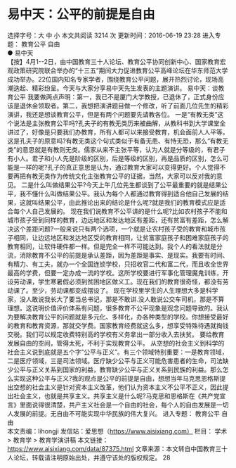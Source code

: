 # 易中天：公平的前提是自由

选择字号：大 中 小   本文共阅读 3214 次 更新时间：2016-06-19 23:28
进入专题： 教育公平   自由  
● 易中天  
【按】4月1--2日，由中国教育三十人论坛、教育公平协同创新中心、国家教育宏观政策研究院联合举办的“十三五”期间大力促进教育公平高峰论坛在华东师范大学成功举办。22位国内知名专家学者，围绕教育公平问题，展开热烈讨论，现场高潮迭起、精彩纷呈。今天与大家分享易中天先生发表的主题演讲。
易中天：谈教育公平
我要做两点声明：第一，我已不是厦门大学教授，已退休了，正式身份应该是退休金领取者。第二，我想把演讲题目做一个修改，听了前面几位先生的精彩演讲，我还是想谈教育公平，但是有两个问题要先请教各位。
一是“有教无类”这个说法是主张教育公平吗?孔夫子的有教无类历来被曲解，从教科书到大学课堂全讲过了，好像是只要我们办教育，所有人都可以来接受教育，机会面前人人平等。这是孔夫子的原意吗?有教无类这个句式类似于有备无患、有恃无恐，那么“有教无类”的意思就是有教则无类。儒家从来不主张平等，认为人就是分等级的，有君子有小人。君子和小人先是阶级的区别，后是等级的区别，再是品质的区别，怎么可能是一样的呢?孔子的真正意思是认为，通过教育大家可以变得更好。个人觉得不要再把有教无类作为传统文化主张教育公平的证据，当然，大家可以反对我的意见。
二是什么叫做结果公平?今天上午几位先生都谈到了公平最重要的就是结果公平，我不懂什么叫做结果公平。我认为每个人都通过教育得到适合他自己发展的结果，这就叫结果公平，由此推论出来的结论是什么呢?就是我们的教育模式应是适合每个人自己发展的。
现在我们说教育不公平讲的是什么呢?比如农村孩子不能和城市孩子受到同样的教育，边远地区和发达地区有差距，还有贫富有差距，怎么解决这个差距问题?一般来说只有两个选项，一个就是让农村孩子受的教育和城市孩子相同，让边远地区和发达地区受的教育相同，让贫富家庭孩子和困难家庭孩子的教育相同，让软件硬件都一样。但是完全一样不可能达到。我个人的看法就是分流，消除教育不公平的前提是承认差距，因为差距是事实、是现实。我要有时间、有精力、有工夫，就办一个全国连锁学校，只招收官二代和富二代，而且收全世界最高的学费，但要一定办成一流的学校。这所学校要进行军事化管理魔鬼训练，开设劳动课，学生寒暑假必须到贫困地区做义工。现在我们的教育很奇怪，都没有劳动课了。至少，劳动课都变成摆设了。
现在学校里学生的人生理想大多是科学家，没人敢说我长大了要当总书记，那是不敢讲.没人敢说公交车司机，那是不算理想。这说明价值评价体系有问题，很多教育不公平现象是观念问题导致的。我认为要解决教育公平的问题就是多元化、多样化，办各种类型的学校。你想接受最好的教育和教育资源，那就交学费。国家教育经费就这么多，想享受特殊待遇就掏钱交税。我们可以规定收费特别高的学校有义务拿出一部分收入去扶贫。
要给教育发展自由的空间，管得太死，不利于实现教育公平。
从空想的社会主义到科学的社会主义说到底就是五个字“公平与正义”。有三个领域特别重要：一是教育领域，二是医疗领域，三是司法领域。医疗缺少公平与正义可能危害患者的生命，司法缺少公平与正义关系到国家的利益，教育缺少公平与正义关系到民族的利益。那么怎么实现这种公平与正义?我的观点是公平的前提是自由，想想当年马克思恩格斯提出空想的社会主义是针对资本主义改革，他们认为资本主义不公平不正义，因此提出社会主义，也就是共享主义。共享主义是什么呢?马克思和恩格斯在《共产党宣言》里面说得很清楚，共产主义社会是一个自由的社会，每个人的自由发展是一切人发展的前提。无自由不可能实现中华民族的伟大复兴。
    进入专题： 教育公平   自由  
本文责编：lihongji
发信站：爱思想（https://www.aisixiang.com）
栏目： 学术 > 教育学 > 教育学演讲稿
本文链接：https://www.aisixiang.com/data/87375.html
文章来源：本文转自中国教育三十人论坛，转载请注明原始出处，并遵守该处的版权规定。
28